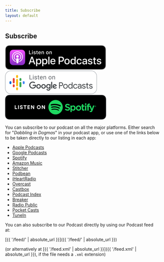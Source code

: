 ```yaml
---
title: Subscribe
layout: default
---
```


## Subscribe

[![Apple Podcasts](/assets/img/listen/US_UK_Apple_Podcasts_Listen_Badge_RGB.svg)](https://podcasts.apple.com/us/genre/podcasts-religion/id1532)
[![Google Podcasts](/assets/img/listen/EN_Google_Podcasts_Badge.svg)](https://podcasts.google.com/)
[![Spotify](/assets/img/listen/spotify-podcast-badge-blk-grn-165x40.svg)](https://open.spotify.com/genre/podcasts-web)

You can subscribe to our podcast on all the major platforms. Either search for "_Dabbling in Dogmas_" in your podcast app, or use one of the links below to be taken directly to our listing in each app:

- [Apple Podcasts](#)
- [Google Podcasts](#)
- [Spotify](#)
- [Amazon Music](#)
- [Stitcher](#)
- [Podbean](#)
- [iHeartRadio](#)
- [Overcast](#)
- [Castbox](#)
- [Podcast Index](#)
- [Breaker](#)
- [Radio Public](#)
- [Pocket Casts](#)
- [TuneIn](#)

You can also subscribe to our Podcast directly by using our Podcast feed at:

[{{ '/feed/' | absolute_url }}]({{ '/feed/' | absolute_url }})

(or alternatively at [{{ '/feed.xml' | absolute_url }}]({{ '/feed.xml' | absolute_url }}), if the file needs a `.xml` extension)
